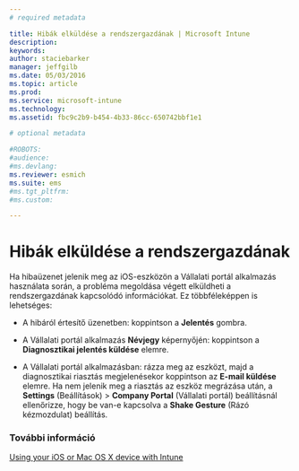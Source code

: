 ```yaml
---
# required metadata

title: Hibák elküldése a rendszergazdának | Microsoft Intune
description:
keywords:
author: staciebarker
manager: jeffgilb
ms.date: 05/03/2016
ms.topic: article
ms.prod:
ms.service: microsoft-intune
ms.technology:
ms.assetid: fbc9c2b9-b454-4b33-86cc-650742bbf1e1

# optional metadata

#ROBOTS:
#audience:
#ms.devlang:
ms.reviewer: esmich
ms.suite: ems
#ms.tgt_pltfrm:
#ms.custom:

---
```



# Hibák elküldése a rendszergazdának

Ha hibaüzenet jelenik meg az iOS-eszközön a Vállalati portál alkalmazás használata során, a probléma megoldása végett elküldheti a rendszergazdának kapcsolódó információkat. Ez többféleképpen is lehetséges:

-   A hibáról értesítő üzenetben: koppintson a **Jelentés** gombra.

-   A Vállalati portál alkalmazás **Névjegy** képernyőjén: koppintson a **Diagnosztikai jelentés küldése** elemre.

-   A Vállalati portál alkalmazásban: rázza meg az eszközt, majd a diagnosztikai riasztás megjelenésekor koppintson az **E-mail küldése** elemre. Ha nem jelenik meg a riasztás az eszköz megrázása után, a **Settings** (Beállítások) &gt; **Company Portal** (Vállalati portál) beállításnál ellenőrizze, hogy be van-e kapcsolva a **Shake Gesture** (Rázó kézmozdulat) beállítás.

### További információ
[Using your iOS or Mac OS X device with Intune](using-your-ios-or-mac-os-x-device-with-intune.md)

<!--HONumber=Jun16_HO1-->


